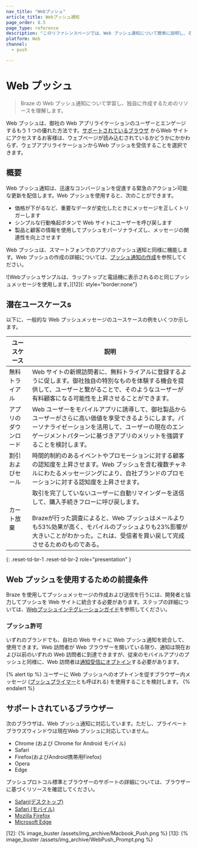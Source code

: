 ```yaml
---
nav_title: "Webプッシュ"
article_title: Webプッシュ通知
page_order: 8.5
page_type: reference
description: "このリファレンスページでは、Web プッシュ通知について簡単に説明し、それを作成するために必要なステップへのリンクを示します。"
platform: Web
channel:
  - push

---
```


# Web プッシュ

> Braze の Web プッシュ通知について学習し、独自に作成するためのリソースを理解します。

Web プッシュは、御社の Web アプリライケーションのユーザーとエンゲージするもう 1 つの優れた方法です。[サポートされているブラウザ](#supported-browsers) からWeb サイトにアクセスするお客様は、ウェブページが読み込むされているかどうかにかかわらず、ウェブアプリライケーションからWeb プッシュを受信することを選択できます。

## 概要

Web プッシュ通知は、迅速なコンバージョンを促進する緊急のアクション可能な更新を配信します。Web プッシュを使用すると、次のことができます。

- 価格が下がるなど、重要なデータが変化したときにメッセージを正しくトリガーします
- シンプルな行動喚起ボタンで Web サイトにユーザーを呼び戻します
- 製品と顧客の情報を使用してプッシュをパーソナライズし、メッセージの関連性を向上させます

Web プッシュは、スマートフォンでのアプリのプッシュ通知と同様に機能します。Web プッシュの作成の詳細については、[プッシュ通知の作成][11]を参照してください。

![Webプッシュサンプルは、ラップトップと電話機に表示されるのと同じプッシュメッセージを使用します。][12]{: style="border:none"}

## 潜在ユースケースs

以下に、一般的な Web プッシュメッセージのユースケースの例をいくつか示します。

| ユースケース | 説明 |
| --- | --- | 
| 無料トライアル | Web サイトの新規訪問者に、無料トライアルに登録するように促します。御社独自の特別なものを体験する機会を提供して、ユーザーと繋がることで、そのようなユーザーが有料顧客になる可能性を上昇させることができます。 |
| アプリのダウンロード | Web ユーザーをモバイルアプリに誘導して、御社製品からユーザーがさらに高い価値を享受できるようにします。パーソナライゼーションを活用して、ユーザーの現在のエンゲージメントパターンに基づきアプリのメリットを強調することを検討します。 |
| 割引およびセール | 時間的制約のあるイベントやプロモーションに対する顧客の認知度を上昇させます。Web プッシュを含む複数チャネルにわたるメッセージングにより、自社ブランドのプロモーションに対する認知度を上昇させます。 |
| カート放棄 | 取引を完了していないユーザーに自動リマインダーを送信して、購入手続きフローに呼び戻します。<br><br>Brazeが行った調査によると、Web プッシュはメールよりも53%効果が高く、モバイルのプッシュよりも23%影響が大きいことがわかった。これは、受信者を買い戻して完成させるためのものである。 |
{: .reset-td-br-1 .reset-td-br-2 role="presentation" }

## Web プッシュを使用するための前提条件

Braze を使用してプッシュメッセージの作成および送信を行うには、開発者と協力してプッシュを Web サイトに統合する必要があります。ステップの詳細については、[Webプッシュインテグレーションガイド]({{site.baseurl}}/developer_guide/platforms/web/push_notifications/)を参照してください。

### プッシュ許可

いずれのブランドでも、自社の Web サイトに Web プッシュ通知を統合して、使用できます。Web 訪問者が Web ブラウザーを開いている限り、通知は現在および以前のいずれの Web 訪問者に到達できますが、従来のモバイルアプリのプッシュと同様に、Web 訪問者は[通知受信にオプトイン]({{site.baseurl}}/user_guide/message_building_by_channel/push/users_and_subscriptions/#push-permission)する必要があります。

{% alert tip %}
ユーザーに Web プッシュへのオプトインを促すブラウザー内メッセージ ([プッシュプライマー]({{site.baseurl}}/user_guide/message_building_by_channel/push/best_practices/push_primer_messages/)とも呼ばれる) を使用することを検討します。
{% endalert %}

## サポートされているブラウザー

次のブラウザは、Web プッシュ通知に対応しています。ただし、プライベートブラウズウィンドウは現在Web プッシュに対応していません。

- Chrome (および Chrome for Android モバイル)
- Safari
- Firefox(およびAndroid携帯用Firefox)
- Opera
- Edge

プッシュプロトコル標準とブラウザーのサポートの詳細については、ブラウザーに基づくリソースを確認してください。

- [Safari(デスクトップ)](https://developer.apple.com/notifications/safari-push-notifications/)
- [Safari (モバイル)]({{site.baseurl}}/developer_guide/platforms/web/push_notifications/safari_push/)
- [Mozilla Firefox](https://developer.mozilla.org/en-us/docs/web/api/push_api#browser_compatibility)
- [Microsoft Edge](https://learn.microsoft.com/en-us/microsoft-edge/progressive-web-apps-chromium/how-to/push)


[11]: {{site.baseurl}}/user_guide/message_building_by_channel/push/creating_a_push_message/#creating-a-push-message
[12]: {% image_buster /assets/img_archive/Macbook_Push.png %}
[13]: {% image_buster /assets/img_archive/WebPush_Prompt.png %}
